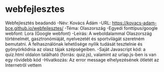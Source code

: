 # webfejlesztes
Webfejlesztés beadandó
-Név: Kovács Ádám
-URL: https://kovacs-adam-bce.github.io/webfejlesztes/
-Téma: Olaszország
-Egyedi fonttípus/google webfont: Lora (Google webfont)
-Leírás: A weboldalammal Olaszország történelmét, gasztronómiáját, nyelvezetét és sportvilágát szeretném bemutatni. 
A felhasználónak lehetősége nyílik tudását tesztelnie és gyönyörködnia az olasz tájak szépségeiben.
-Saját Javascript kód: a quiz.html oldalon található (forrás: quiz.js), valamint az urlap.js-ben is van egy rövidebb kód
-Hivatkozás: Az error message elhelyezésének ötletét az Internetről vettem
